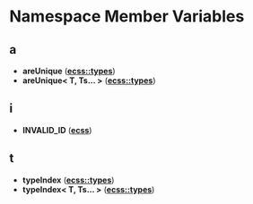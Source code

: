 
# Namespace Member Variables



## a

* **areUnique** ([**ecss::types**](namespaceecss_1_1types.md))
* **areUnique&lt; T, Ts... &gt;** ([**ecss::types**](namespaceecss_1_1types.md))


## i

* **INVALID\_ID** ([**ecss**](namespaceecss.md))


## t

* **typeIndex** ([**ecss::types**](namespaceecss_1_1types.md))
* **typeIndex&lt; T, Ts... &gt;** ([**ecss::types**](namespaceecss_1_1types.md))




